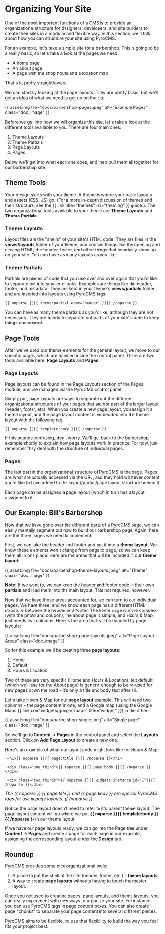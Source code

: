 # Organizing Your Site

One of the most important functions of a CMS is to provide an organizational structure for designers, developers, and site builders to create their sites in a modular and flexible way. In this section, we'll talk about how you can structure your site using PyroCMS.

For an example, let's take a simple site for a barbershop. This is going to be a really basic, so let's take a look at the pages we need:

* A home page
* An about page
* A page with the shop hours and a location map

That's it, pretty straightfoward.

We can start by looking at the page layouts. They are pretty basic, but we'll get an idea of what we need to get up on the site.

{{ asset:img file="docs/barbershop-pages.jpeg" alt="Example Pages" class="doc_image" }}

Before we get into how we will organize this site, let's take a look at the different tools available to you. There are four main ones:

1. Theme Layouts
2. Theme Partials
3. Page Layouts
4. Pages

Below we'll get into what each one does, and then pull them all together for our barbershop site.

## Theme Tools

Your design starts with your theme. A theme is where your basic layouts and assets (CSS, JS) go. (For a more in-depth discussion of themes and their structure, see the {{ link title="themes" uri="theming" }} guide.). The two organizational tools available to your theme are **Theme Layouts** and **Theme Partials**.

### Theme Layouts

Layout files are the "shells" of your site's HTML code. They are files in the **views/layouts** folder of your theme, and contain things like the opening and closing HTML, the header, footer, and other things that invariably show up on your site. You can have as many layouts as you like.

### Theme Partials

Partials are pieces of code that you use over and over again that you'd like to separate out into smaller chunks. Examples are things like the header, footer, and metadata. They are kept in your theme's **views/partials** folder and are inserted into layouts using PyroCMS tags:

	{{ noparse }}{{ theme:partial name="header" }}{{ /noparse }}

You can have as many theme partials as you'd like, although they are not necessary. They are handy to separate out parts of your site's code to keep things uncluttered.

## Page Tools

After we've used our theme elements for the general layout, we move to our specific pages, which are handled inside the control panel. There are two tools available here: **Page Layouts** and **Pages**.

### Page Layouts

Page layouts can be found in the Page Layouts section of the Pages module, and are managed via the PyroCMS control panel.

Simply put, page layouts are ways to separate out the different organizational structures of your pages that are _not_ part of the larger layout (header, footer, etc). When you create a new page layout, you assign it a theme layout, and the page layout content is embedded into the theme layout with the following tag:

	{{ noparse }}{{ template:body }}{{ /noparse }}

If this sounds confusing, don't worry. We'll get back to the barbershop example shortly to explain how page layouts work in practice. For now, just remember they deal with the structure of individual pages.

### Pages

The last part in the organizational structure of PyroCMS is the page. Pages are what are actually accessed via the URL, and they hold whatever content you'd like to have added to the layout/partial/page layout structure behind it.

Each page can be assigned a page layout (which in turn has a layout assigned to it).

## Our Example: Bill's Barbershop

Now that we have gone over the different parts of a PyroCMS page, we can easily mentally segment out how to build our barbershop page. Again, here are the three pages we need to implement:

First, we can take the header and footer and put it into a **theme layout**. We know these elements won't change from page to page, so we can keep them all in one place. Here are the areas that will be included in our **theme layout**:

{{ asset:img file="docs/barbershop-theme-layouts.jpeg" alt="Theme" class="doc_image" }}

<div class="tip"><strong>Note:</strong> If we want to, we can keep the header and footer code in their own <strong>partials</strong> and load them into the main layout. This not required, however.</div>  

Now that we have those areas accounted for, we can turn to our individual pages. We have three, and we know each page has a different HTML structure between the header and footer. The home page is more complex (with the photo and coupon), the about page is simple, and Hours & Map just needs two columns. Here is the area that will be handled by page layouts:

{{ asset:img file="docs/barbershop-page-layouts.jpeg" alt="Page Layout Areas" class="doc_image" }}

So for this example we'll be creating three **page layouts**:

1. Home
2. Default
3. Hours & Location

Two of these are very specific (Home and Hours & Location), but default (which we'll use for the About page) is generic enough to be re-used for new pages down the road - it's only a title and body text after all.

Let's take Hours & Map for our **page layout** example. This will need two columns - the page content in one, and a Google map (using the Google Maps {{ link uri="widgets/google-maps" title="widget" }}) in the other: 

{{ asset:img file="docs/barbershop-single.jpeg" alt="Single page" class="doc_image" }}

So we'll go to **Content &rarr; Pages** in the control panel and select the **Layouts** section. Click on **Add Page Layout** to create a new one.

Here's an example of what our layout code might look like for Hours & Map:

     <h1>{{ noparse }}{{ page:title }}{{ /noparse }}</h1>
     
     <div class="one_third">{{ noparse }}{{ page:body }}{{ /noparse }}</div>

     <div class="two_thirds">{{ noparse }}{{ widgets:instance id="1"}}{{ /noparse }}</div>

*The {{ noparse }} {{ page:title }}  and {{ page:body }} are special PyroCMS tags for use in page layouts. {{ /noparse }}*

Notice the page layout doesn't need to refer to it's parent theme layout. The page layout content will go where we put **{{ noparse }}{{ template:body }}{{ /noparse }}** in our theme layout.

If we have our page layouts ready, we can go into the Page tree under **Content &rarr; Pages** and create a page for each page in our example, assigning the corresponding layout under the **Design** tab.

## Roundup

PyroCMS provides some nice organizational tools:

1. A place to put the shell of the site (header, footer, etc.) - **theme layouts**.
2. A way to create **page layouts** withouts having to touch the master layout.

Once you get used to creating pages, page layouts, and theme layouts, you can really experiment with new ways to organize your site. For instance, you can use PyroCMS tags in page content boxes. You can also create page "chunks" to separate your page content into several different pieces.

PyroCMS aims to be flexible, so use that flexibility to build the way you feel fits your project best.